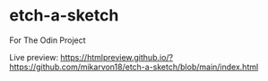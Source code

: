 # etch-a-sketch
For The Odin Project

Live preview:
https://htmlpreview.github.io/?https://github.com/mikarvon18/etch-a-sketch/blob/main/index.html
